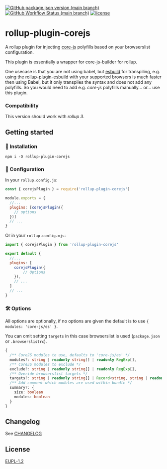 <!-- 
SPDX-FileCopyrightText: 2023 Ferdinand Thiessen <rpm@fthiessen.de>
SPDX-License-Identifier: EUPL-1.2
--->
[![GitHub package.json version (main branch)](https://img.shields.io/github/package-json/v/susnux/rollup-plugin-corejs)](https://github.com/susnux/rollup-plugin-corejs/releases)
[![GitHub Workflow Status (main branch)](https://img.shields.io/github/actions/workflow/status/susnux/rollup-plugin-corejs/node.yml?branch=main)](https://github.com/susnux/rollup-plugin-corejs/actions/workflows/node.yml)
[![license](https://img.shields.io/npm/l/rollup-plugin-corejs?color=blue)](https://joinup.ec.europa.eu/collection/eupl/eupl-text-eupl-12)

# rollup-plugin-corejs
A rollup plugin for injecting [core-js](https://github.com/zloirock/core-js) polyfills based
on your browserslist configuration.

This plugin is essentially a wrapper for core-js-builder for rollup.

One usecase is that you are not using babel, but [esbuild](https://github.com/privatenumber/esbuild-loader)
for transpiling, e.g. using the [rollup-plugin-esbuild](https://www.npmjs.com/package/rollup-plugin-esbuild)
with your supported browsers is much faster then using Babel, but it only transpiles the syntax and does not add any polyfills.
So you would need to add e.g. *core-js* polyfills manually... or... use this plugin.

### Compatibility
This version should work with *rollup 3*.

## Getting started
### 🚀 Installation

```shell
npm i -D rollup-plugin-corejs
```

### 🔧 Configuration
In your `rollup.config.js`:
```js
const { corejsPlugin } = require('rollup-plugin-corejs')

module.exports = {
  //...
  plugins: [corejsPlugin({
    // options
  })]
  // ...
}
```

Or in your `rollup.config.mjs`:
```js
import { corejsPlugin } from 'rollup-plugin-corejs'

export default {
  //...
  plugins: [
    corejsPlugin({
        // Options
    }),
    // ...
  ]
  // ...
}
```

### 🛠️ Options
All options are optionally, if no options are given the default is to use `{ modules: 'core-js/es' }`.

You can omit setting `targets` in this case browserslist is used (`package.json` or `.browserslistrc`).

```ts
{
  /** CoreJS modules to use, defaults to 'core-js/es' */
  modules?: string | readonly string[] | readonly RegExp[],
  /** CoreJS modules to exclude */
  exclude?: string | readonly string[] | readonly RegExp[],
  /** Overide browserslist targets */
  targets?: string | readonly string[] | Record<string, string | readonly string[]>
  /** Add comment which modules are used within bundle */
  summary?: {
    size: boolean
    modules: boolean
  }
}
```

## Changelog
See [CHANGELOG](CHANGELOG.md)

## License
[EUPL-1.2](LICENSES/EUPL-1.2.txt)